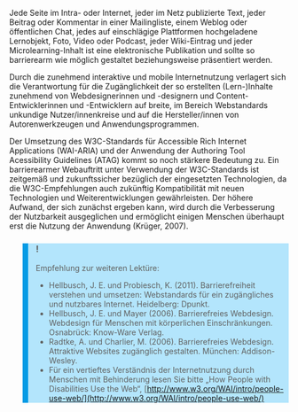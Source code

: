 <!-- filename: 08_Ausblick.md -->
<!-- title: Ausblick -->

Jede Seite im Intra- oder Internet, jeder im Netz publizierte Text, jeder Beitrag oder Kommentar in einer Mailingliste, einem Weblog oder öffentlichen Chat, jedes auf einschlägige Plattformen hochgeladene  Lernobjekt, Foto, Video oder Podcast, jeder Wiki-Eintrag und jeder Microlearning-Inhalt ist eine elektronische Publikation und sollte so barrierearm wie möglich gestaltet beziehungsweise präsentiert werden.

Durch die zunehmend interaktive und mobile Internetnutzung verlagert sich die Verantwortung für die Zugänglichkeit der so erstellten (Lern-)Inhalte zunehmend von Webdesignerinnen und -designern und Content-Entwicklerinnen und -Entwicklern auf breite, im Bereich Webstandards unkundige Nutzer/innenkreise und auf die Hersteller/innen von Autorenwerkzeugen und Anwendungsprogrammen.

Der Umsetzung des W3C-Standards für Accessible Rich Internet Applications (WAI-ARIA) und der Anwendung der Authoring Tool Acessibility Guidelines (ATAG) kommt so noch stärkere Bedeutung zu. Ein barrierearmer Webauftritt unter Verwendung der W3C-Standards ist zeitgemäß und zukunftssicher bezüglich der eingesetzten Technologien, da die W3C-Empfehlungen auch zukünftig Kompatibilität mit neuen Technologien und Weiterentwicklungen gewährleisten. Der höhere Aufwand, der sich zunächst ergeben kann, wird durch die Verbesserung der Nutzbarkeit ausgeglichen und ermöglicht einigen Menschen überhaupt erst die Nutzung der Anwendung (Krüger, 2007).

<blockquote style="background: #B3E5FC; border-left: 10px solid #039BE5">

### !

Empfehlung zur weiteren Lektüre:

- Hellbusch, J. E. und Probiesch, K. (2011). Barrierefreiheit verstehen und umsetzen: Webstandards für ein zugängliches und nutzbares Internet. Heidelberg: Dpunkt.
- Hellbusch, J. E. und Mayer (2006). Barrierefreies Webdesign. Webdesign für Menschen mit körperlichen Einschränkungen. Osnabrück: Know-Ware Verlag.
- Radtke, A. und Charlier, M. (2006). Barrierefreies Webdesign. Attraktive Websites zugänglich gestalten. München: Addison-Wesley.
- Für ein vertieftes Verständnis der Internetnutzung durch Menschen mit Behinderung lesen Sie bitte „How People with Disabilities Use the Web“, [http://www.w3.org/WAI/intro/people-use-web/](http://www.w3.org/WAI/intro/people-use-web/)

</blockquote>
